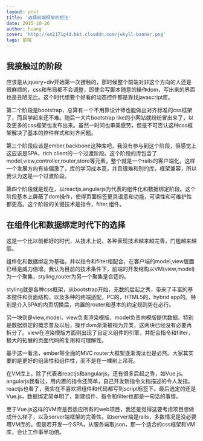 ```yaml
---
layout: post
title: '选择前端框架的想法'
date: 2015-10-26
author: huang
cover: 'http://on2171g4d.bkt.clouddn.com/jekyll-banner.png'
tags: 前端
---
```


我接触过的阶段
------------
应该是从jquery+div开始第一次接触的，那时候整个前端对非这个方向的人还是很麻烦的，css和布局都不会调整，即使会写脚本随意的操作dom，写出来的界面也是丑陋无比。这个时代想要个好看的动态控件都是靠找javascript库。

第二个阶段是bootstrap，总算有一个不用靠设计师也能做出对齐标准的css框架了，而且学起来还不难。随后一大片bootstrap like的小网站就纷纷冒出来了，以及更多的css框架也发布出来。虽然一时间也审美疲劳，但是不可否认这种css框架解决了基本的控件样式和对齐问题。

第三个阶段应该是ember,backbone这种库吧，我没有参与到这个阶段，但感觉上这应该是SPA，rich client的一个过渡阶段。这个阶段的库包含了model,view,controller,router,store等元素，整个就是一个rails的客户端化。这样一个发展方向有些偏激了，库的学习成本高，并且很难和别的库，框架兼容，所以我认为这是一个过渡阶段。

第四个阶段就是现在，以reactjs,angularjs为代表的组件化和数据绑定阶段。这个阶段基本上屏蔽了dom操作，使得页面标签更具语意和功能，可读性和可维护性都更高。这个阶段的关键技术是指令，filter,组件。

在组件化和数据绑定时代下的选择
-------------------
这是一个比以前都好的时代，从技术上说，各种表现技术越来越完善，门槛越来越低。

组件化和数据绑定为基础，并以指令和filter相配合，在客户端的model,view层面已经是威力倍增。我认为目前的技术条件下，前端的开发结构以VM(view,model)为一个聚集，styling,router为另一个聚集是合适的。

styling就是各种css框架，从bootstrap开始，无数的后起之秀，带来了丰富的基本控件和页面结构，以及多种的终端适配，PC的，HTML5的，hybrid app的。特别是介入SPA的内页切换后，内置的router和基本的约定规则势在必行。

另一块则是view,model，view负责渲染模版，model负责向模版提供数据。特别是数据绑定的概念普及以后，操作dom渐渐被视为异类，这两块已经没有必要再拆分了。view在渲染模版方面则出现了自定义组件的引擎，并配合指令和filter，极大的拓展的页面代码的复用和可理解性。

基于这一看法，ember等全面的MVC router大框架逐渐淘汰也是必然。大家其实要的是更好的组装性和组件性，而不是在一棵树上吊死。

在VM库上，除了代表者reactjs和angularjs，还有很多后起之秀，如Vue.js。angularjs我看过，用内置的指令还简单，自己开发新指令文档描述的令人发指。reactjs也看了，我实在不喜欢把组件和代码都写到script标签下。最后选定的还是Vue.js，数据绑定简单明了，新建组件、指令和filter也都是一句话的事情。

至于Vue.js这样的VM库是否适应所有的web项目，我还是觉得这要考虑项目想做成什么样子，以及server端框架的完善性。如server端是rails，多数情况是没必要用VM库的。但是若开发一个SPA，从服务端取json，那一个适合的css框架和VM库，会让工作事半功倍。